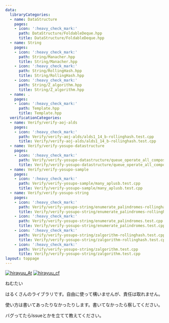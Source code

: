 ```yaml
---
data:
  libraryCategories:
  - name: DataStructure
    pages:
    - icon: ':heavy_check_mark:'
      path: DataStructure/FoldableDeque.hpp
      title: DataStructure/FoldableDeque.hpp
  - name: String
    pages:
    - icon: ':heavy_check_mark:'
      path: String/Manacher.hpp
      title: String/Manacher.hpp
    - icon: ':heavy_check_mark:'
      path: String/RollingHash.hpp
      title: String/RollingHash.hpp
    - icon: ':heavy_check_mark:'
      path: String/Z_algorithm.hpp
      title: String/Z_algorithm.hpp
  - name: .
    pages:
    - icon: ':heavy_check_mark:'
      path: Template.hpp
      title: Template.hpp
  verificationCategories:
  - name: Verify/verify-aoj-alds
    pages:
    - icon: ':heavy_check_mark:'
      path: Verify/verify-aoj-alds/alds1_14_b-rollinghash.test.cpp
      title: Verify/verify-aoj-alds/alds1_14_b-rollinghash.test.cpp
  - name: Verify/verify-yosupo-datastructure
    pages:
    - icon: ':heavy_check_mark:'
      path: Verify/verify-yosupo-datastructure/queue_operate_all_composite.test.cpp
      title: Verify/verify-yosupo-datastructure/queue_operate_all_composite.test.cpp
  - name: Verify/verify-yosupo-sample
    pages:
    - icon: ':heavy_check_mark:'
      path: Verify/verify-yosupo-sample/many_aplusb.test.cpp
      title: Verify/verify-yosupo-sample/many_aplusb.test.cpp
  - name: Verify/verify-yosupo-string
    pages:
    - icon: ':heavy_check_mark:'
      path: Verify/verify-yosupo-string/enumerate_palindromes-rollinghash.test.cpp
      title: Verify/verify-yosupo-string/enumerate_palindromes-rollinghash.test.cpp
    - icon: ':heavy_check_mark:'
      path: Verify/verify-yosupo-string/enumerate_palindromes.test.cpp
      title: Verify/verify-yosupo-string/enumerate_palindromes.test.cpp
    - icon: ':heavy_check_mark:'
      path: Verify/verify-yosupo-string/zalgorithm-rollinghash.test.cpp
      title: Verify/verify-yosupo-string/zalgorithm-rollinghash.test.cpp
    - icon: ':heavy_check_mark:'
      path: Verify/verify-yosupo-string/zalgorithm.test.cpp
      title: Verify/verify-yosupo-string/zalgorithm.test.cpp
layout: toppage
---
```

[![hirayuu_At](https://img.shields.io/endpoint?url=https%3A%2F%2Fatcoder-badges.now.sh%2Fapi%2Fatcoder%2Fjson%2Fhirayuu_At)](https://atcoder.jp/users/hirayuu_At)
[![hirayuu_cf](https://img.shields.io/endpoint?url=https%3A%2F%2Fatcoder-badges.now.sh%2Fapi%2Fcodeforces%2Fjson%2Fhirayuu_cf)](https://codeforces.com/profile/hirayuu_cf)

ねむたい

はるくさんのライブラリです。自由に使って構いませんが、責任は取れません。

使い方は書いてあったりなかったりします。書いてなかったら察してください。

バグってたらIssueとかを立てて教えてください。
